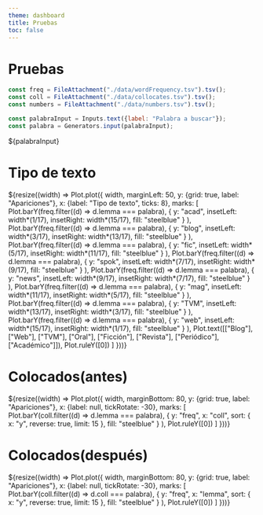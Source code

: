 ```yaml
---
theme: dashboard
title: Pruebas
toc: false
---
```


# Pruebas

<!-- Carga de datos -->

```js
const freq = FileAttachment("./data/wordFrequency.tsv").tsv();
const coll = FileAttachment("./data/collocates.tsv").tsv();
const numbers = FileAttachment("./data/numbers.tsv").tsv();
```


<!-- Filtro -->

```js
const palabraInput = Inputs.text({label: "Palabra a buscar"});
const palabra = Generators.input(palabraInput);
```

<div class="card">
  ${palabraInput}
</div>


<!-- Frecuencia por tipo de texto -->

<div class="card"><h1>Tipo de texto</h1>
  ${resize((width) => Plot.plot({
    width,
    marginLeft: 50,
    y: {grid: true, label: "Apariciones"},
    x: {label: "Tipo de texto", ticks: 8},
    marks: [
      Plot.barY(freq.filter((d) => d.lemma === palabra),
        {
            y: "acad",
            insetLeft: width*(1/17),
            insetRight: width*(15/17),
            fill: "steelblue"
        }
      ),
      Plot.barY(freq.filter((d) => d.lemma === palabra),
        {
            y: "blog",
            insetLeft: width*(3/17),
            insetRight: width*(13/17),
            fill: "steelblue"
        }
      ),
      Plot.barY(freq.filter((d) => d.lemma === palabra),
        {
            y: "fic",
            insetLeft: width*(5/17),
            insetRight: width*(11/17),
            fill: "steelblue"
        }
      ),
      Plot.barY(freq.filter((d) => d.lemma === palabra),
        {
            y: "spok",
            insetLeft: width*(7/17),
            insetRight: width*(9/17),
            fill: "steelblue"
        }
      ),
      Plot.barY(freq.filter((d) => d.lemma === palabra),
        {
            y: "news",
            insetLeft: width*(9/17),
            insetRight: width*(7/17),
            fill: "steelblue"
        }
      ),
      Plot.barY(freq.filter((d) => d.lemma === palabra),
        {
            y: "mag",
            insetLeft: width*(11/17),
            insetRight: width*(5/17),
            fill: "steelblue"
        }
      ),
      Plot.barY(freq.filter((d) => d.lemma === palabra),
        {
            y: "TVM",
            insetLeft: width*(13/17),
            insetRight: width*(3/17),
            fill: "steelblue"
        }
      ),
      Plot.barY(freq.filter((d) => d.lemma === palabra),
        {
            y: "web",
            insetLeft: width*(15/17),
            insetRight: width*(1/17),
            fill: "steelblue"
        }
      ),
      Plot.text([["Blog"], ["Web"], ["TVM"], ["Oral"], ["Ficción"], ["Revista"], ["Periódico"], ["Académico"]]),
      Plot.ruleY([0])
    ]
  }))}
</div>


<!-- Collocates -->

<div class="grid grid-cols-2">
  <div class="card"><h1>Colocados(antes)</h1>
    ${resize((width) => Plot.plot({
      width,
      marginBottom: 80,
      y: {grid: true, label: "Apariciones"},
      x: {label: null, tickRotate: -30},
      marks: [
        Plot.barY(coll.filter((d) => d.lemma === palabra),
          {
            y: "freq",
            x: "coll",
            sort: { x: "y", reverse: true, limit: 15 },
            fill: "steelblue"
          }
        ),
        Plot.ruleY([0])
      ]
    }))}
  </div>

  <div class="card"><h1>Colocados(después)</h1>
    ${resize((width) => Plot.plot({
      width,
      marginBottom: 80,
      y: {grid: true, label: "Apariciones"},
      x: {label: null, tickRotate: -30},
      marks: [
        Plot.barY(coll.filter((d) => d.coll === palabra),
          {
            y: "freq",
            x: "lemma",
            sort: { x: "y", reverse: true, limit: 15 },
            fill: "steelblue"
          }
        ),
        Plot.ruleY([0])
      ]
    }))}
  </div>
</div>